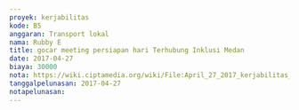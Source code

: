 ```yaml
---
proyek: kerjabilitas
kode: B5
anggaran: Transport lokal
nama: Rubby E
title: gocar meeting persiapan hari Terhubung Inklusi Medan
date: 2017-04-27
biaya: 30000
nota: https://wiki.ciptamedia.org/wiki/File:April_27_2017_kerjabilitas_B5_gocar_venue_HaTI_meeting_persiapan_rubby.png
tanggalpelunasan: 2017-04-27
notapelunasan:
---
```

